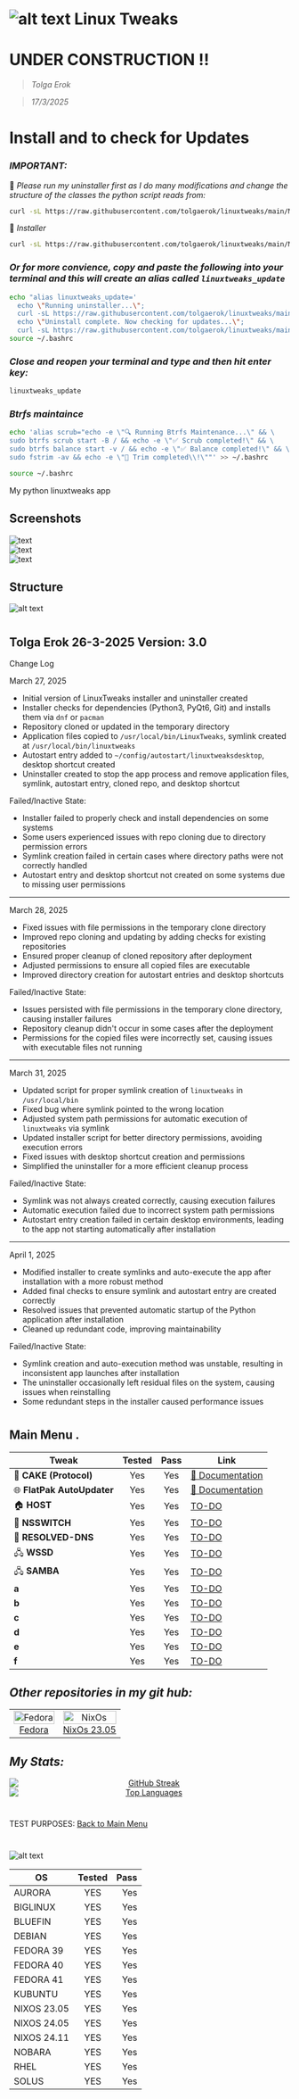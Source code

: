 # ![alt text](https://github.com/adam-p/markdown-here/raw/master/src/common/images/icon48.png "") Linux Tweaks

# UNDER CONSTRUCTION !!

> *Tolga Erok*

> *17/3/2025*

 # Install and to check for Updates

### *IMPORTANT:*
🔗 *Please run my uninstaller first as I do many modifications and change the structure of the classes the python script reads from:*
 ```bash
curl -sL https://raw.githubusercontent.com/tolgaerok/linuxtweaks/main/MY_PYTHON_APP/uninstaller.sh | sudo bash
```

🔗 *Installer*
 ```bash
 curl -sL https://raw.githubusercontent.com/tolgaerok/linuxtweaks/main/MY_PYTHON_APP/installer.sh | sudo bash
```

### *Or for more convience, copy and paste the following into your terminal and this will create an alias called `linuxtweaks_update`*

```bash
echo "alias linuxtweaks_update='
  echo \"Running uninstaller...\";
  curl -sL https://raw.githubusercontent.com/tolgaerok/linuxtweaks/main/MY_PYTHON_APP/uninstaller.sh | sudo bash;
  echo \"Uninstall complete. Now checking for updates...\";
  curl -sL https://raw.githubusercontent.com/tolgaerok/linuxtweaks/main/MY_PYTHON_APP/installer.sh | sudo bash'" >> ~/.bashrc
source ~/.bashrc
```

### *Close and reopen your terminal and type and then hit enter key:*
```bash
linuxtweaks_update
```

### *Btrfs maintaince*
```bash
echo 'alias scrub="echo -e \"🔍 Running Btrfs Maintenance...\" && \
sudo btrfs scrub start -B / && echo -e \"✅ Scrub completed!\" && \
sudo btrfs balance start -v / && echo -e \"✅ Balance completed!\" && \
sudo fstrim -av && echo -e \"🚀 Trim completed\\!\""' >> ~/.bashrc

source ~/.bashrc

```

 My python linuxtweaks app
 ## Screenshots
 ![text](MY_PYTHON_APP/docs/images/misc/app_hover.png)           
 ![text](MY_PYTHON_APP/docs/images/misc/right_click.png)           
 ![text](MY_PYTHON_APP/docs/images/misc/systmo_moniter.png)

## Structure
 ![alt text](MY_PYTHON_APP/docs/images/misc/structure_image.png)

#

Tolga Erok
26-3-2025
Version:    3.0
-----------------------------------------

Change Log

March 27, 2025  
- Initial version of LinuxTweaks installer and uninstaller created  
- Installer checks for dependencies (Python3, PyQt6, Git) and installs them via `dnf` or `pacman`  
- Repository cloned or updated in the temporary directory  
- Application files copied to `/usr/local/bin/LinuxTweaks`, symlink created at `/usr/local/bin/linuxtweaks`  
- Autostart entry added to `~/config/autostart/linuxtweaksdesktop`, desktop shortcut created  
- Uninstaller created to stop the app process and remove application files, symlink, autostart entry, cloned repo, and desktop shortcut  

Failed/Inactive State:  
- Installer failed to properly check and install dependencies on some systems  
- Some users experienced issues with repo cloning due to directory permission errors  
- Symlink creation failed in certain cases where directory paths were not correctly handled  
- Autostart entry and desktop shortcut not created on some systems due to missing user permissions

-----------------------------------------

March 28, 2025  
- Fixed issues with file permissions in the temporary clone directory  
- Improved repo cloning and updating by adding checks for existing repositories  
- Ensured proper cleanup of cloned repository after deployment  
- Adjusted permissions to ensure all copied files are executable  
- Improved directory creation for autostart entries and desktop shortcuts  

Failed/Inactive State:  
- Issues persisted with file permissions in the temporary clone directory, causing installer failures  
- Repository cleanup didn't occur in some cases after the deployment  
- Permissions for the copied files were incorrectly set, causing issues with executable files not running

-----------------------------------------

March 31, 2025  
- Updated script for proper symlink creation of `linuxtweaks` in `/usr/local/bin`  
- Fixed bug where symlink pointed to the wrong location  
- Adjusted system path permissions for automatic execution of `linuxtweaks` via symlink  
- Updated installer script for better directory permissions, avoiding execution errors  
- Fixed issues with desktop shortcut creation and permissions  
- Simplified the uninstaller for a more efficient cleanup process  

Failed/Inactive State:  
- Symlink was not always created correctly, causing execution failures  
- Automatic execution failed due to incorrect system path permissions  
- Autostart entry creation failed in certain desktop environments, leading to the app not starting automatically after installation

-----------------------------------------

April 1, 2025  
- Modified installer to create symlinks and auto-execute the app after installation with a more robust method  
- Added final checks to ensure symlink and autostart entry are created correctly  
- Resolved issues that prevented automatic startup of the Python application after installation  
- Cleaned up redundant code, improving maintainability  

Failed/Inactive State:  
- Symlink creation and auto-execution method was unstable, resulting in inconsistent app launches after installation  
- The uninstaller occasionally left residual files on the system, causing issues when reinstalling  
- Some redundant steps in the installer caused performance issues



 


#

## Main Menu .

| Tweak      | Tested | Pass | Link  |
|------------|:------:|:----:|------------|
| 📡 **CAKE (Protocol)**   |  Yes   | Yes  | [📜 Documentation](https://github.com/tolgaerok/linuxtweaks/blob/main/MY_PYTHON_APP/docs/about-cake.md) |
| 🌐 **FlatPak AutoUpdater**   |  Yes   | Yes  | [📜 Documentation](https://github.com/tolgaerok/linuxtweaks/blob/main/MY_PYTHON_APP/docs/about-flatpak-auto-updater.md) |
| 🏠 **HOST** |  Yes   | Yes  | [TO-DO](#) | 
| 📡 **NSSWITCH** |  Yes   | Yes  | [TO-DO](#) | 
| 📡 **RESOLVED-DNS** |  Yes   | Yes  | [TO-DO](#) | 
| 🖧  **WSSD** |  Yes   | Yes  | [TO-DO](#) | 
| 🖧 **SAMBA** |  Yes   | Yes  | [TO-DO](#) | 
| **a** |  Yes   | Yes  | [TO-DO](#) | 
| **b** |  Yes   | Yes  | [TO-DO](#) | 
| **c** |  Yes   | Yes  | [TO-DO](#) | 
| **d** |  Yes   | Yes  | [TO-DO](#) | 
| **e** |  Yes   | Yes  | [TO-DO](#) | 
| **f** |  Yes   | Yes  | [TO-DO](#) | 



## *Other repositories in my git hub:*

<div align="center">
  <table style="border-collapse: collapse; width: 100%; border: none;">
    <tr>
     <td align="center" style="border: none;">
        <a href="https://github.com/tolgaerok/fedora-tolga">
          <img src="https://flathub.org/img/distro/fedora.svg" alt="Fedora" style="width: 100%;">
          <br>Fedora
        </a>
      </td>
      <td align="center" style="border: none;">
        <a href="https://github.com/tolgaerok/NixOS-tolga">
          <img src="https://flathub.org/img/distro/nixos.svg" alt="NixOs" style="width: 100%;">
          <br>NixOs 23.05
        </a>
      </td>
    </tr>
  </table>
</div>

## *My Stats:*

<div align="center">

<div style="text-align: center;">
  <a href="https://git.io/streak-stats" target="_blank">
    <img src="http://github-readme-streak-stats.herokuapp.com?user=tolgaerok&theme=dark&background=000000" alt="GitHub Streak" style="display: block; margin: 0 auto;">
  </a>
  <div style="text-align: center;">
    <a href="https://github.com/anuraghazra/github-readme-stats" target="_blank">
      <img src="https://github-readme-stats.vercel.app/api/top-langs/?username=tolgaerok&layout=compact&theme=vision-friendly-dark" alt="Top Languages" style="display: block; margin: 0 auto;">
    </a>
  </div>
</div>
</div>


#
TEST PURPOSES: [Back to Main Menu](https://github.com/tolgaerok/linuxtweaks/blob/main/README.md)
#


![alt text](https://github.com/adam-p/markdown-here/raw/master/src/common/images/icon48.png "")

| OS        | Tested           | Pass  |
| ------------- |:-------------:| -----:|
| AURORA | YES      |    Yes |
| BIGLINUX | YES      |    Yes |
| BLUEFIN | YES      |    Yes |
| DEBIAN | YES      |    Yes |
| FEDORA 39 | YES      |   Yes|
| FEDORA 40 | YES      |   Yes|
| FEDORA 41 | YES      |   Yes|
| KUBUNTU | YES      |    Yes |
| NIXOS 23.05  | YES      |    Yes |
| NIXOS 24.05  | YES      |    Yes |
| NIXOS 24.11  | YES      |    Yes |
| NOBARA | YES      |    Yes |
| RHEL      | YES | Yes |
| SOLUS | YES      |    Yes |



